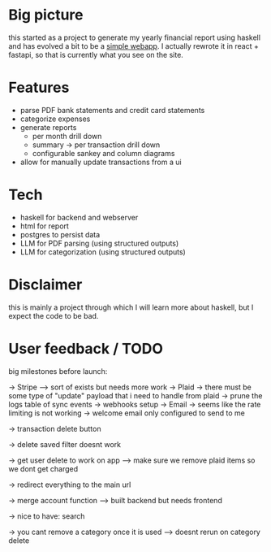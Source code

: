 # Big picture

this started as a project to generate my yearly financial report using haskell
and has evolved a bit to be a [simple webapp](https://myfinancereport.com/).
I actually rewrote it in react + fastapi, so that is currently what you see on the site.

# Features

- parse PDF bank statements and credit card statements
- categorize expenses
- generate reports
  - per month drill down
  - summary -> per transaction drill down
  - configurable sankey and column diagrams
- allow for manually update transactions from a ui

# Tech

- haskell for backend and webserver
- html for report
- postgres to persist data
- LLM for PDF parsing (using structured outputs)
- LLM for categorization (using structured outputs)

# Disclaimer

this is mainly a project through which I will learn more about haskell, but I expect the code to be bad.


# User feedback / TODO

big milestones before launch:

-> Stripe
  --> sort of exists but needs more work
-> Plaid
  -> there must be some type of "update" payload that i need to handle from plaid
  -> prune the logs table of sync events
  -> webhooks setup
-> Email
  -> seems like the rate limiting is not working
  -> welcome email only configured to send to me

-> transaction delete button

-> delete saved filter doesnt work

-> get user delete to work on app
--> make sure we remove plaid items so we dont get charged

-> redirect everything to the main url

-> merge account function
--> built backend but needs frontend

-> nice to have: search

-> you cant remove a category once it is used
--> doesnt rerun on category delete



